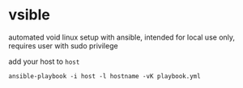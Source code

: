 # vsible
automated void linux setup with ansible, intended for local use only, requires user with sudo privilege

add your host to `host`

`ansible-playbook -i host -l hostname -vK playbook.yml`
